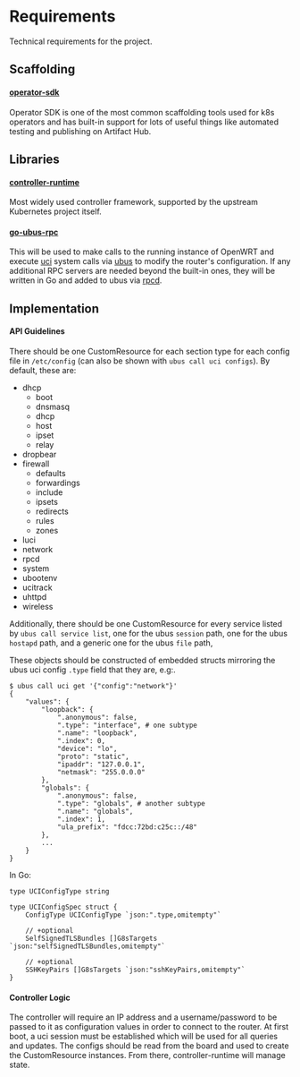 # Requirements

Technical requirements for the project.

## Scaffolding
#### [operator-sdk](https://pkg.go.dev/github.com/operator-framework/operator-sdk)
Operator SDK is one of the most common scaffolding tools used for k8s operators and has built-in support 
for lots of useful things like automated testing and publishing on Artifact Hub.

## Libraries
#### [controller-runtime](https://pkg.go.dev/sigs.k8s.io/controller-runtime)
Most widely used controller framework, supported by the upstream Kubernetes project itself.

#### [go-ubus-rpc](https://github.com/daimonaslabs/go-ubus-rpc)
This will be used to make calls to the running instance of OpenWRT and execute [uci](https://openwrt.org/docs/techref/uci)
system calls via [ubus](https://openwrt.org/docs/techref/ubus) to modify the router's configuration. If any additional
RPC servers are needed beyond the built-in ones, they will be written in Go and added to ubus via [rpcd](https://openwrt.org/docs/techref/rpcd).

## Implementation
#### API Guidelines
There should be one CustomResource for each section type for each config file in `/etc/config` (can also be shown with `ubus call uci configs`).
By default, these are:
- dhcp
    - boot
    - dnsmasq
    - dhcp
    - host
    - ipset
    - relay
- dropbear
- firewall
    - defaults
    - forwardings
    - include
    - ipsets
    - redirects
    - rules
    - zones
- luci
- network
- rpcd
- system
- ubootenv
- ucitrack
- uhttpd
- wireless

Additionally, there should be one CustomResource for every service listed by `ubus call service list`,
one for the ubus `session` path, one for the ubus `hostapd` path, and a generic one for the ubus 
`file` path,

These objects should be constructed of embedded structs mirroring the ubus uci config `.type` field that they are, e.g:.

```
$ ubus call uci get '{"config":"network"}'                                                                                                                      
{
    "values": {
        "loopback": {
            ".anonymous": false,
            ".type": "interface", # one subtype
            ".name": "loopback",
            ".index": 0,
            "device": "lo",
            "proto": "static",
            "ipaddr": "127.0.0.1",
            "netmask": "255.0.0.0"
        },
        "globals": {
            ".anonymous": false,
            ".type": "globals", # another subtype
            ".name": "globals",
            ".index": 1,
            "ula_prefix": "fdcc:72bd:c25c::/48"
        },
        ...
    }
}
```

In Go:
```
type UCIConfigType string

type UCIConfigSpec struct {
	ConfigType UCIConfigType `json:".type,omitempty"`

	// +optional
	SelfSignedTLSBundles []G8sTargets `json:"selfSignedTLSBundles,omitempty"`

	// +optional
	SSHKeyPairs []G8sTargets `json:"sshKeyPairs,omitempty"`
}
```

#### Controller Logic
The controller will require an IP address and a username/password to be passed to it as configuration values in order to connect
to the router. At first boot, a uci session must be established which will be used for all queries and updates. The configs should
be read from the board and used to create the CustomResource instances. From there, controller-runtime will manage state.
